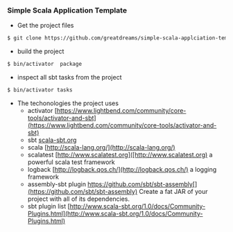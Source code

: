 ### Simple Scala Application Template

* Get the project files
```bash
$ git clone https://github.com/greatdreams/simple-scala-applciation-template.git
```
* build the project
```bash
$ bin/activator  package
```
* inspect all sbt tasks from the project
```bash
$ bin/activator tasks
```
* The techonologies the project uses
	* activator [https://www.lightbend.com/community/core-tools/activator-and-sbt](https://www.lightbend.com/community/core-tools/activator-and-sbt)
	* sbt [scala-sbt.org](scala-sbt.org)
	* scala [http://scala-lang.org/](http://scala-lang.org/)
    * scalatest [http://www.scalatest.org]([http://www.scalatest.org)  a powerful scala test framework
	* logback [http://logback.qos.ch/](http://logback.qos.ch/) a logging framework
	* assembly-sbt plugin https://github.com/sbt/sbt-assembly[](https://github.com/sbt/sbt-assembly)  Create a fat JAR of your project with all of its dependencies.
	* sbt plugin list [http://www.scala-sbt.org/1.0/docs/Community-Plugins.html](http://www.scala-sbt.org/1.0/docs/Community-Plugins.html)
